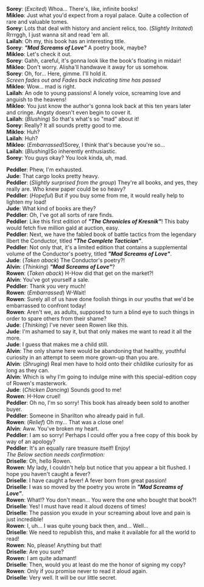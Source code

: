 **Sorey**:   (*Excited*) Whoa... There's, like, infinite books!  
**Mikleo**:  Just what you'd expect from a royal palace. Quite a collection of rare and valuable tomes.  
**Sorey**:   Lots that deal with history and ancient relics, too. (*Slightly Irritated*) Rrrrggh, I just wanna sit and read 'em all.  
**Lailah**:  Oh my, this book has an interesting title.  
**Sorey**:   ***"Mad Screams of Love"*** A poetry book, maybe?  
**Mikleo**:  Let's check it out.  
**Sorey**:   Gahh, careful, it's gonna look like the book's floating in midair!  
**Mikleo**:  Don't worry. Alisha'll handwave it away for us somehow.  
**Sorey**:   Oh, for... Here, gimme. I'll hold it.  
*Screen fades out and Fades back indicating time has passed*  
**Mikleo**:  Wow... mad is right.  
**Lailah**:  An ode to young passions! A lonely voice, screaming love and anguish to the heavens!  
**Mikleo**:  You just know the author's gonna look back at this ten years later and cringe. Angsty doesn't even begin to cover it.  
**Lailah**:  (*Blushing*) So that's what's so "mad" about it!  
**Sorey**:   Really? It all sounds pretty good to me.  
**Mikleo**:  Huh?  
**Lailah**:  Huh?  
**Mikleo**:  (*Embarrassed*)Sorey, I think that's because you're so...  
**Lailah**:  (*Blushing*)So inherently enthusiastic.  
**Sorey**:   You guys okay? You look kinda, uh, mad.  

**Peddler**: Phew, I'm exhausted.  
**Jude**:    That cargo looks pretty heavy.  
**Peddler**: (*Slightly surprised from the group*) They're all books, and yes, they really are. Who knew paper could be so heavy?  
**Peddler**: (*Hopeful*) But if you buy some from me, it would really help to lighten my load!  
**Jude**:    What kind of books are they?  
**Peddler**: Oh, I've got all sorts of rare finds.  
**Peddler**: Like this first edition of **_"The Chronicles of Kresnik"_**! This baby would fetch five million gald at auction, easy.  
**Peddler**: Next, we have the fabled book of battle tactics from the legendary Ilbert the Conductor, titled **_"The Complete Tactician"_**.  
**Peddler**: Not only that, it's a limited edition that contains a supplemental volume of the Conductor's poetry, titled **_"Mad Screams of Love"_**.   
**Jude**:    (*Taken aback*) The Conductor's poetry?!  
**Alvin**:   (*Thinking*) **_"Mad Screams of Love"_**?  
**Rowen**:   (*Taken aback*) H-How did that get on the market?!  
**Alvin**:   You've got yourself a sale.  
**Peddler**: Thank you very much!  
**Rowen**:   (*Embarrassed*) W-Wait!  
**Rowen**:   Surely all of us have done foolish things in our youths that we'd be embarrassed to confront today!  
**Rowen**:   Aren't we, as adults, supposed to turn a blind eye to such things in order to spare others from their shame?  
**Jude**:    (*Thinking*) I've never seen Rowen like this.  
**Jude**:    I'm ashamed to say it, but that only makes me want to read it all the more.  
**Jude**:    I guess that makes me a child still.  
**Alvin**:   The only shame here would be abandoning that healthy, youthful curiosity in an attempt to seem more grown-up than you are.  
**Alvin**:   (*Shruging*) Real men have to hold onto their childlike curiosity for as long as they can.  
**Alvin**:   Which is why I'm going to indulge mine with this special-edition copy of Rowen's masterwork.  
**Jude**:    (*Chicken Dancing*) Sounds good to me!  
**Rowen**:   H-How cruel!  
**Peddler**: Oh no, I'm so sorry! This book has already been sold to another buyer.  
**Peddler**: Someone in Sharilton who already paid in full.  
**Rowen**:   (*Relief*) Oh my... That was a close one!  
**Alvin**:   Aww. You've broken my heart.  
**Peddler**: I am so sorry! Perhaps I could offer you a free copy of this book by way of an apology?  
**Peddler**: It's an equally rare treasure itself! Enjoy!  
*The Below section needs confirmation:*  
**Driselle**: Oh, hello Rowen.  
**Rowen**: My lady, I couldn't help but notice that you appear a bit flushed. I hope you haven't caught a fever?  
**Driselle**: I have caught a fever! A fever born from great passion!  
**Driselle**: I was so moved by the poetry you wrote in **_"Mad Screams of Love"_**.  
**Rowen**: What!? You don't mean... You were the one who bought that book?!  
**Driselle**: Yes! I must have read it aloud dozens of times!  
**Driselle**: The passion you exude in your screaming about love and pain is just incredible!  
**Rowen**: I, uh... I was quite young back then, and... Well...  
**Driselle**: We need to republish this, and make it available for all the world to read!  
**Rowen**: No, please! Anything but that!  
**Driselle**: Are you sure?  
**Rowen**: I am quite adamant!  
**Driselle**: Then, would you at least do me the honor of signing my copy?  
**Rowen**: Only if you promise never to read it aloud again.  
**Driselle**: Very well. It will be our little secret.  